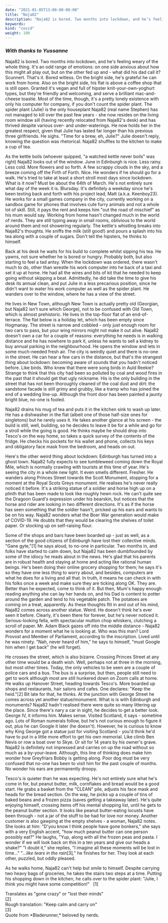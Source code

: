 ```yaml
---
date: "2021-01-05T13:00:00-08:00"
title: "Naja82"
description: "Naja82 is bored. Two months into lockdown, and he’s feeling weary of the whole thing."
keywords:
kind: "covid"
weight: 100
---
```


### *With thanks to Yussanne*

Naja82 is bored. Two months into lockdown, and he's feeling weary of the whole thing. It's an odd
range of emotions: on one side anxious about how this might all play out, but on the other fed up
and - what did his dad call it? Scunnert. That's it. Bored witless. On the bright side, he's
grateful he can work from home. Also on the bright side, his flat is above a coffee shop that is
still open. Granted it's vegan and full of hipster knit-your-own-yoghurt types, but they're friendly
and welcoming, and serve a brilliant mac-and-cheese toastie. Most of the time, though, it's a pretty
lonely existence with only his computer for company, if you don't count the spider plant. The spider
plant (Julie) is the only houseplant Naja82 (real name Stephen) has not managed to kill over the
past few years - she now resides on the living room window sill (having recently relocated from
Naja82's desk) and has thrived despite various over- and under-waterings. He now holds her in the
greatest respect, given that Julie has lasted far longer than his previous three girlfriends. He
sighs. "Time for a brew, eh, Julie?" Julie doesn't reply, knowing the question was rhetorical.
Naja82 shuffles to the kitchen to make a cup of tea.

As the kettle boils (whoever quipped, "a watched kettle never boils" was right) Naja82 looks out of
the window. June in Edinburgh is nice. Less rainy. Less cold. More flowers and so forth. A few
scrappy clouds in the sky, and a breeze coming off the Firth of Forth. Nice. He wonders if he should
go for a walk. He's tried to take at least a short stroll most days since lockdown. What is it now?
Must be about the 64th of March. He's not entirely sure what day of the week it is. Blursday. It's
definitely a weekday since he's been texting back and forth with his project lead, Matt (a.k.a.
Keenboy23). He works for a small games company in the city, currently working on a sandbox game for
phones that involves cute furry animals and not a whole lot of skill. Still, it pays the rent and
keeps him "out the road of mischief" as his mum would say. Working from home hasn't changed much in
the world of nerds. They are still typing away in small rooms, oblivious to the world around them
and not showering regularly. The kettle's whistling breaks into Naja82's thoughts. He sniffs the
milk (still good!) and pours a splash into his tea along with a couple of sugars. Don't tell the
hipsters, he thinks to himself.

Back at his desk he waits for his build to complete whilst sipping his tea. He yawns, not sure
whether he is bored or hungry. Probably both, but also starting to feel a tad antsy. When the
lockdown was ordered, there wasn't much to do, other than wrestle his work computer into he back of
a taxi and set it up at home. He had all the wires and bits of kit that he needed to keep going
without skipping a beat. Admittedly, he did take the time to give his desk its annual clean, and put
Julie in a less precarious position, since he didn't want to water his work computer as well as the
spider plant. He wanders over to the window, where he has a view of the street.

He lives in New Town, although New Town is actually pretty old (Georgian, but Naja82 isn't sure
which George), not to be confused with Old Town, which is almost prehistoric. He lives in the
top-floor flat of an end-of-terrace. The flat below is a holiday let, which has been empty since
Hogmanay. The street is narrow and cobbled - only just enough room for two cars to pass, but your
wing mirrors might not make it out alive. Naja82 doesn't own a car for a couple of reasons:
everything he needs is in walking distance and he has nowhere to park it, unless he wants to sell a
kidney to buy annual parking in the neighbourhood. He opens the window and lets in some much-needed
fresh air. The city is weirdly quiet and there is no-one in the street. He can hear a few cars in
the distance, but that's the strangest thing about lockdown: becoming aware of sounds that you
hadn't noticed before. Like birds. Who knew that there were song birds in Auld Reekie? Strange to
think that this city had been so polluted by coal and wood fires in the past that it should get that
ugly nickname. His is the only building in the street that has not been thoroughly cleaned of the
coal dust and dirt: the sandstone facade is still grimy and grubby, like a tramp who has joined the
end of a wedding line-up. Although the front door has been painted a jaunty bright blue, no-one is
fooled.

Naja82 drains his mug of tea and puts it in the kitchen sink to wash up later. He has a dishwasher
in the flat (albeit one of those half-size ones for singletons) but he rarely uses it. He takes
another glance at his screen - the build is still, well, building, so he decides to leave it be for
a while and go for a stroll while the going is good. He thinks maybe he should drop into Tesco's on
the way home, so takes a quick survey of the contents of the fridge. He checks his pockets for his
wallet and phone, collects his keys and obligatory face mask from the bedroom, and heads on out.

Here's the other weird thing about lockdown: Edinburgh has turned into a ghost town. Naja82 fully
expects to see tumbleweed coming down the Royal Mile, which is normally crawling with tourists at
this time of year. He's seeing the city in a whole new light. It even smells different. Fresher. He
wanders along Princes Street towards the Scott Monument, stopping for a moment at the Royal Scots
Greys monument. He realises he's never really noticed it before. It's a striking statue of a soldier
and horse high up on a plinth that has been made to look like roughly hewn rock. He can't quite see
the Dragoon Guard's expression under his bearskin, but notices that the horse and rider are looking
in two different directions. It's as if the horse has seen something that the soldier hasn't,
pricked up his ears and wants to be on his way. Naja82 wonders what the Boer War generation would
make of COVID-19. He doubts that they would be clearing the shelves of toilet paper. Or stocking up
on self-raising flour.

Some of the shops and bars have been boarded up - just as well, as a section of the good citizens of
Edinburgh have lost their collective minds. <span dir="rtl">"</span>Gane gyte,"[1] he says aloud, to
no-one in particular. Two months in, and folks have started to calm down, but Naja82 has been
dumbfounded by some of the idiocy he reads about in the news. He's glad that his parents are in
robust health and staying at home and acting like rational human beings. He's been doing their
online grocery shopping for them; he says it's so they have one less thing to worry about, and
besides, computers are what he does for a living and all that. In truth, it means he can check in
with his folks once a week and make sure they are ticking along OK. They are. Better than he
expected, come to think of it. But then, Mum's happy enough reading anything she can lay her hands
on, and his Dad is content to potter around the garden and tend to his vegetable patch. The potatoes
are coming on a treat, apparently. As these thoughts flit in and out of his mind, Naja82 comes
across another statue. Weird. He doesn't think he's ever seen it before. Clearly, it's been there
for forever, but he's never noticed it. Serious-looking fella, with spectacular mutton chop
whiskers, clutching a scroll of paper. Mr. Adam Black gazes off into the middle distance - Naja82
wonders for a moment what he is looking at. Who was this man? Lord Provost and Member of Parliament,
according to the inscription. Lived until he was ninety. "Nah, never heard of him," he says to
himself, "must Google him when I get back" (he will forget).

He crosses the street, which is also bizarre. Crossing Princes Street at any other time would be a
death wish. Well, perhaps not at three in the morning, but most other times. Today, the only
vehicles to be seen are a couple of police cars and a bus. The bus is a surprise, but then, people
still need to get to work although most are still hunkered down on Zoom calls at home. He walks up
Hanover Street, heading towards Tesco's. More boarded up shops and restaurants, hair salons and
cafes. One declares: "Keep the heid."[2] Bit late for that, he thinks. At the junction with George
Street he comes across yet another statue/monument. What is is with Edinburgh and monuments? Naja82
hadn't realised there were quite so many littering up the place. Since there's nary a car in sight,
he decides to get a better look. George IV, it informs him. Makes sense. Visited Scotland, it says -
sometime ago. Lots of Roman numerals follow, but he's not curious enough to figure it out, plus he
can Google it later (he doesn't). However, he is curious to know why King George got a statue just
for visiting Scotland - you'd think he'd have to put in a little more effort to get his own
memorial. Like climb Ben Nevis or row a boat over to Skye. Or sit for 14 years by his owner's grave.
Naja82 is definitely not impressed and carries on up the road without so much as a by-your-leave.
Although, this line of thinking does make him wonder how Greyfriars Bobby is getting along. Poor dog
must be very confused that no-one has been to visit him for the past couple of months. No wonder his
ears are permanently droopy.

Tesco's is quieter than he was expecting. He's not entirely sure what he's come in for, but peanut
butter, milk, cornflakes and bread would be a good start. He grabs a basket from the "CLEAN" pile,
adjusts his face mask and heads for the bread section. On the way, he picks up a couple of tins of
baked beans and a frozen pizza (saves getting a takeaway later). He's quite enjoying himself,
crossing items off his mental shopping list, until he gets to the peanut butter section. It looks
like peanut butter-eating locusts have been through - not a jar of the stuff to be had for love nor
money. Another customer is also gawping at the empty shelves - a woman, Naja82 notes. She looks at
him: "D'you know I think people have gone bonkers," she says with a very English accent, "how much
peanut butter can one person possibly eat?" He laughs, "Yup, along with all the frozen peas and
pasta. I wonder if we will look back on this in a ten years and give our heads a shake?" "I doubt
it," she replies, "I imagine all these moments will be lost in time..." "...*like tears in the
rain*[3]*,*" he finishes for her. They look at each other, puzzled, but oddly pleased.

As he walks home, Naja82 can't help but smile to himself. Despite carrying two heavy bags of
groceries, he takes the stairs two steps at a time. Putting his shopping down in the kitchen, he
calls over to the spider plant: "Julie, I think you might have some competition!"  
[1]
<div custom-style="Footnote">
Translates as "gone crazy" or "lost their minds"
</div>
[2]
<div custom-style="Footnote">
Rough translation: "Keep calm and carry on"
</div>
[3]
<div custom-style="Footnote">
Quote from *Bladerunner,* beloved by nerds.
</div>
